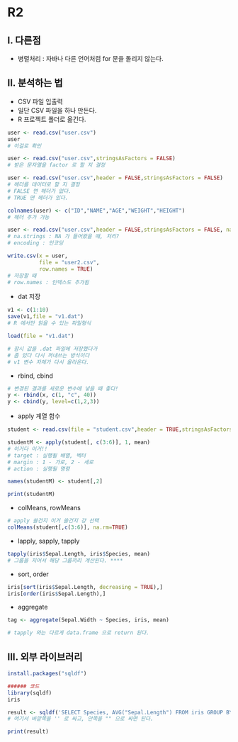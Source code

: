 # R2

## I. 다른점

- 병렬처리 : 자바나 다른 언어처럼 for 문을 돌리지 않는다.



## II. 분석하는 법

- CSV 파일 입출력
- 일단 CSV 파일을 하나 만든다.
- R 프로젝트 폴더로 옮긴다.

```R
user <- read.csv("user.csv")
user
# 이걸로 확인

user <- read.csv("user.csv",stringsAsFactors = FALSE)
# 받은 문자열을 factor 로 할 지 결정

user <- read.csv("user.csv",header = FALSE,stringsAsFactors = FALSE)
# 헤더를 데이터로 할 지 결정
# FALSE 면 헤더가 없다.
# TRUE 면 헤더가 있다.

colnames(user) <- c("ID","NAME","AGE","WEIGHT","HEIGHT")
# 헤더 추가 가능

user <- read.csv("user.csv",header = FALSE,stringsAsFactors = FALSE, na.strings = "NA", encoding = "EUC-KR")
# na.strings : NA 가 들어왔을 때, 처리?
# encoding : 인코딩

write.csv(x = user,
          file = "user2.csv",
          row.names = TRUE)
# 저장할 때
# row.names : 인덱스도 추가됨
```



- dat 저장

```R
v1 <- c(1:10)
save(v1,file = "v1.dat")
# R 에서만 읽을 수 있는 파일형식

load(file = "v1.dat")

# 잠시 값을 .dat 파일에 저장했다가
# 좀 있다 다시 꺼내쓰는 방식이다
# v1 변수 자체가 다시 올라온다.
```

- rbind, cbind

```R
# 변경된 결과를 새로운 변수에 넣을 때 좋다!
y <- rbind(x, c(1, "c", 40))
y <- cbind(y, level=c(1,2,3))
```



- apply 계열 함수

```R
student <- read.csv(file = "student.csv",header = TRUE,stringsAsFactors = FALSE, encoding = "EUC-KR")

studentM <- apply(student[, c(3:6)], 1, mean)
# 이거다 이거!!
# target : 실행될 배열, 벡터
# margin : 1 - 가로, 2 - 세로
# action : 실행될 명령

names(studentM) <- student[,2]

print(studentM)
```

- colMeans, rowMeans

```R
# apply 쓸건지 이거 쓸건지 걍 선택
colMeans(student[,c(3:6)], na.rm=TRUE)
```



- lapply, sapply, tapply

```R
tapply(iris$Sepal.Length, iris$Species, mean)
# 그룹을 지어서 해당 그룹끼리 계산된다. ****
```

- sort, order

```R
iris[sort(iris$Sepal.Length, decreasing = TRUE),]
iris[order(iris$Sepal.Length),]
```



- aggregate

```R
tag <- aggregate(Sepal.Width ~ Species, iris, mean)

# tapply 와는 다르게 data.frame 으로 return 된다.
```



## III. 외부 라이브러리

```R
install.packages("sqldf")

###### 코드
library(sqldf)
iris

result <- sqldf('SELECT Species, AVG("Sepal.Length") FROM iris GROUP BY Species')
# 여기서 바깥쪽을 '' 로 싸고, 안쪽을 "" 으로 싸면 된다.

print(result)
```

